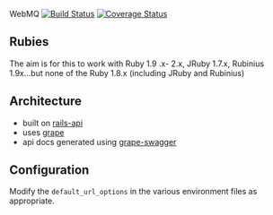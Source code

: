 WebMQ [![Build Status](https://travis-ci.org/mindscratch/webmq.png)](https://travis-ci.org/mindscratch/webmq) [![Coverage Status](https://coveralls.io/repos/mindscratch/webmq/badge.png?branch=master)](https://coveralls.io/r/mindscratch/webmq?branch=master)

## Rubies

The aim is for this to work with Ruby 1.9 .x- 2.x, JRuby 1.7.x, Rubinius 1.9x...but none of the Ruby 1.8.x (including JRuby and Rubinius)

## Architecture

- built on [rails-api](https://github.com/rails-api/rails-api)
- uses [grape](https://github.com/intridea/grape)
- api docs generated using [grape-swagger](https://github.com/tim-vandecasteele/grape-swagger)

## Configuration

Modify the `default_url_options` in the various environment files as appropriate.